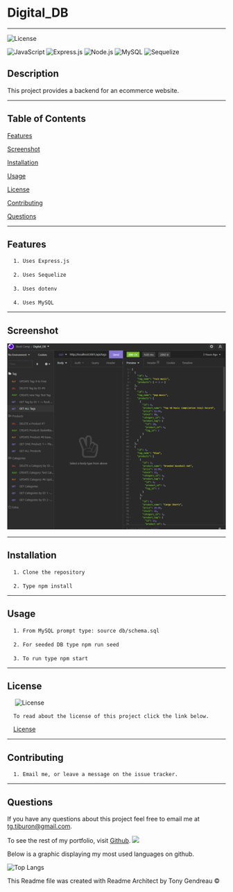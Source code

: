 # Digital_DB
---

  ![License](https://img.shields.io/github/license/tgtiburon/Digital_DB?style=flat-square)
  
  ![JavaScript](https://img.shields.io/badge/JavaScript-F7DF1E?style=for-the-badge&logo=javascript&logoColor=black) 
  ![Express.js](https://img.shields.io/badge/express.js-%23404d59.svg?style=for-the-badge&logo=express&logoColor=%2361DAFB) 
  ![Node.js](https://img.shields.io/badge/Node.js-43853D?style=for-the-badge&logo=node.js&logoColor=white) 
  ![MySQL](https://img.shields.io/badge/mysql-%2300f.svg?style=for-the-badge&logo=mysql&logoColor=white) 
  ![Sequelize](https://img.shields.io/badge/Sequelize-52B0E7?style=for-the-badge&logo=Sequelize&logoColor=white) 
## Description

This project provides a backend for an ecommerce website.

---
  ## Table of Contents

  [Features](#features)

  [Screenshot](#screenshot)

  [Installation](#installation)
    
  [Usage](#usage)
    
  [License](#license)
    
  [Contributing](#contributing)

  [Questions](#questions)
  
  

---

## Features

      1. Uses Express.js 

      2. Uses Sequelize 

      3. Uses dotenv 

      4. Uses MySQL 
---

## Screenshot 
  ![](digital_db.PNG)
  
  

  ---

  ## Installation

      1. Clone the repository 

      2. Type npm install 
---
  ## Usage

      1. From MySQL prompt type: source db/schema.sql 

      2. For seeded DB type npm run seed 

      3. To run type npm start 


  ---
  ## License 

  &emsp; ![License](https://img.shields.io/github/license/tgtiburon/Digital_DB?style=flat-square)

      To read about the license of this project click the link below.

  &emsp;[License](https://github.com/tgtiburon/Digital_DB/blob/main/LICENSE) 

  ---
  ## Contributing

      1. Email me, or leave a message on the issue tracker. 


---
## Questions

If you have any questions about this project feel free to email me at <tg.tiburon@gmail.com>.  

To see the rest of my portfolio, visit [Github](https://github.com/tgtiburon).
![](./images/GitHub-Mark-32px.png)

Below is a graphic displaying my most used languages on github.

![Top Langs](https://github-readme-stats.vercel.app/api/top-langs/?username=tgtiburon)


This Readme file was created with Readme Architect by Tony Gendreau &copy;
